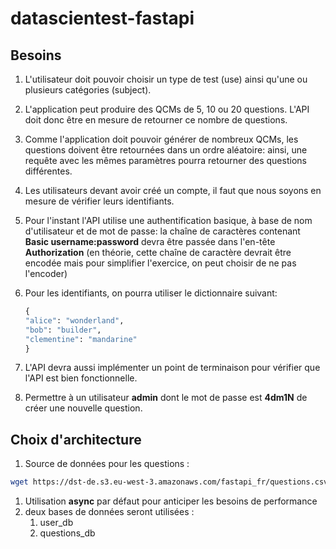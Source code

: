 # datascientest-fastapi

## Besoins

1. L'utilisateur doit pouvoir choisir un type de test (use) ainsi qu'une ou plusieurs catégories (subject).
1. L'application peut produire des QCMs de 5, 10 ou 20 questions. L'API doit donc être en mesure de retourner ce nombre de questions.
1. Comme l'application doit pouvoir générer de nombreux QCMs, les questions doivent être retournées dans un ordre aléatoire: ainsi, une requête avec les mêmes paramètres pourra retourner des questions différentes.
1. Les utilisateurs devant avoir créé un compte, il faut que nous soyons en mesure de vérifier leurs identifiants.
1. Pour l'instant l'API utilise une authentification basique, à base de nom d'utilisateur et de mot de passe: la chaîne de caractères contenant **Basic username:password** devra être passée dans l'en-tête **Authorization** (en théorie, cette chaîne de caractère devrait être encodée mais pour simplifier l'exercice, on peut choisir de ne pas l'encoder)
1. Pour les identifiants, on pourra utiliser le dictionnaire suivant:

    ```python
    {
    "alice": "wonderland",
    "bob": "builder",
    "clementine": "mandarine"
    }
    ```

1. L'API devra aussi implémenter un point de terminaison pour vérifier que l'API est bien fonctionnelle.
1. Permettre à un utilisateur **admin** dont le mot de passe est **4dm1N** de créer une nouvelle question.

## Choix d'architecture

1. Source de données pour les questions :

```bash
wget https://dst-de.s3.eu-west-3.amazonaws.com/fastapi_fr/questions.csv
```

1. Utilisation **async** par défaut pour anticiper les besoins de performance
1. deux bases de données seront utilisées :
    1. user_db
    1. questions_db
